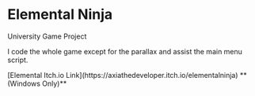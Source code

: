 # Elemental Ninja
University Game Project
<p>
I code the whole game except for the parallax and assist the main menu script.
</p>
[Elemental Itch.io Link](https://axiathedeveloper.itch.io/elementalninja)
**(Windows Only)**

